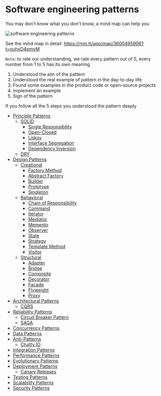 # Software engineering patterns

You may don't know what you don't know, a mind map can help you

![software engineering patterns](./img/software_engineering_patterns.png)

See the mind map in detail: https://mm.tt/app/map/3600495906?t=ouhxD4pmvM

`Note`: to rate our understanding, we rate every pattern out of 5, every number from 1 to 5 has its own meaning

1. Understood the aim of the pattern
2. Understood the real example of pattern in the day-to-day life
3. Found some examples in the product code or open-source projects
4. Implement an example
5. Sign of the pattern

If you follow all the 5 steps you understood the pattern deeply

* [Principle Patterns](patterns/principle-patterns/README.md)
    - [SOLID](patterns/principle-patterns/SOLID/README.md)
        - [Single Responsibility](patterns/principle-patterns/SOLID/1-single-responsibility/README.md)
        - [Open-Closed](patterns/principle-patterns/SOLID/2-open-closed/README.md)
        - [Liskov](patterns/principle-patterns/SOLID/3-liskov/README.md)
        - [Interface Segregation](patterns/principle-patterns/SOLID/4-interface-segregation/README.md)
        - [Dependency Inversion](patterns/principle-patterns/SOLID/5-dependency-inversion/README.md)
    - [DRY](patterns/principle-patterns/DRY/README.md)
* [Design Patterns](patterns/design-patterns/README.md)
    - [Creational](patterns/design-patterns/creational/README.md)
        - [Factory Method](patterns/design-patterns/creational/factory-method/README.md)
        - [Abstract Factory](patterns/design-patterns/creational/abstract-factory/README.md)
        - [Builder](patterns/design-patterns/creational/builder/README.md)
        - [Prototype](patterns/design-patterns/creational/prototype/README.md)
        - [Singleton](patterns/design-patterns/creational/singleton/README.md)
    - [Behavioral](patterns/design-patterns/behavioral/README.md)
        - [Chain of Responsibility](patterns/design-patterns/behavioral/chain-of-responsibility/README.md)
        - [Command](patterns/design-patterns/behavioral/command/README.md)
        - [Iterator](patterns/design-patterns/behavioral/iterator/README.md)
        - [Mediator](patterns/design-patterns/behavioral/mediator/README.md)
        - [Memento](patterns/design-patterns/behavioral/memento/README.md)
        - [Observer](patterns/design-patterns/behavioral/observer/README.md)
        - [State](patterns/design-patterns/behavioral/state/README.md)
        - [Strategy](patterns/design-patterns/behavioral/strategy/README.md)
        - [Template Method](patterns/design-patterns/behavioral/template-method/README.md)
        - [Visitor](patterns/design-patterns/behavioral/visitor/README.md)
    - [Structural](patterns/design-patterns/structural/README.md)
        - [Adapter](patterns/design-patterns/structural/adapter/README.md)
        - [Bridge](patterns/design-patterns/structural/bridge/README.md)
        - [Composite](patterns/design-patterns/structural/composite/README.md)
        - [Decorator](patterns/design-patterns/structural/decorator/README.md)
        - [Facade](patterns/design-patterns/structural/facade/README.md)
        - [Flyweight](patterns/design-patterns/structural/flyweight/README.md)
        - [Proxy](patterns/design-patterns/structural/proxy/README.md)
* [Architectural Patterns](patterns/architectural-patterns/README.md)
    - [CQRS](patterns/architectural-patterns/cqrs/README.md)
* [Reliability Patterns](patterns/reliability-patterns/README.md)
    - [Circuit Breaker Pattern](patterns/reliability-patterns/circuit-breaker-pattern/README.md)
    - [SAGA](patterns/reliability-patterns/saga/README.md)
* [Concurrency Patterns](patterns/concurreny-patterns/README.md)
* [Data Patterns](patterns/data-patterns/README.md)
* [Anti-Patterns](patterns/anti-patterns/README.md)
    - [Chatty IO](patterns/anti-patterns/chatty-io/README.md)
* [Integration Patterns](patterns/integration-patterns/README.md)
* [Performance Patterns](patterns/performance-patterns/README.md)
* [Evolutionary Patterns](patterns/evolutionary-patterns/README.md)
* [Deployment Patterns](patterns/deployment-patterns/README.md)
    - [Canary Releases](patterns/deployment-patterns/canary-releases/README.md)
* [Testing Patterns](patterns/testing-patterns/README.md)
* [Scalability Patterns](patterns/scalability-patterns/README.md)
* [Security Patterns](patterns/security-patterns/README.md)